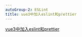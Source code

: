 ```yaml
---
autoGroup-2: ESLint
title: vue3中加入eslint和prettier
---
```


[vue3中加入eslint和prettier](https://juejin.cn/post/7021464780242321439#heading-3)